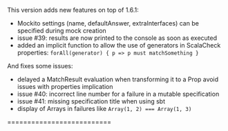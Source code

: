 This version adds new features on top of 1.6.1:

 * Mockito settings (name, defaultAnswer, extraInterfaces) can be specified during mock creation
 * issue #39: results are now printed to the console as soon as executed
 * added an implicit function to allow the use of generators in ScalaCheck properties: `forAll(generator) { p => p must matchSomething }`
 
And fixes some issues:

 * delayed a MatchResult evaluation when transforming it to a Prop avoid issues with properties implication
 * issue #40: incorrect line number for a failure in a mutable specification
 * issue #41: missing specification title when using sbt
 * display of Arrays in failures like `Array(1, 2) === Array(1, 3)`
 
 ==========================